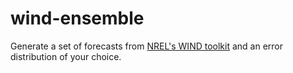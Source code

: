 # wind-ensemble

Generate a set of forecasts from [NREL's WIND toolkit](https://www.nrel.gov/grid/wind-toolkit.html) and an error distribution of your choice.
